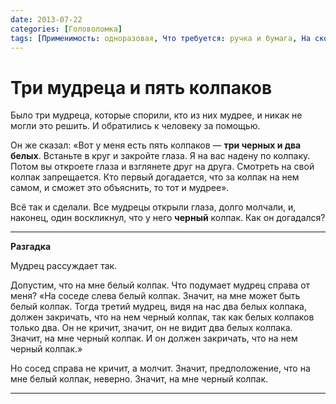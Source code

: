 ```yaml
---
date: 2013-07-22
categories: [Головоломка]
tags: [Применимость: одноразовая, Что требуется: ручка и бумага, На сколько людей рассчитано: от 1, Подвижность: нет]
---
```


# Три мудреца и пять колпаков

Было три мудреца, которые спорили, кто из них мудрее, и никак не могли это решить. И обратились к человеку за помощью.

Он же сказал: «Вот у меня есть пять колпаков — **три черных и два белых**. Встаньте в круг и закройте глаза. Я на вас надену по колпаку. Потом вы откроете глаза и взглянете друг на друга. Смотреть на свой колпак запрещается. Кто первый догадается, что за колпак на нем самом, и сможет это объяснить, то тот и мудрее».

Всё так и сделали. Все мудрецы открыли глаза, долго молчали, и, наконец, один воскликнул, что у него **черный** колпак. Как он догадался?

---

**Разгадка** <!-- !details -->

Мудрец рассуждает так.

Допустим, что на мне белый колпак. Что подумает мудрец справа от меня? «На соседе слева белый колпак. Значит, на мне может быть белый колпак. Тогда третий мудрец, видя на нас два белых колпака, должен закричать, что на нем черный колпак, так как белых колпаков только два. Он не кричит, значит, он не видит два белых колпака. Значит, на мне черный колпак. И он должен закричать, что на нем черный колпак.»

Но сосед справа не кричит, а молчит. Значит, предположение, что на мне белый колпак, неверно. Значит, на мне черный колпак.

---
